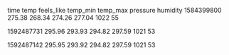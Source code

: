 time temp feels_like temp_min temp_max pressure humidity
1584399800 	 275.38 	 268.34 	 274.26 	 277.04 	 1022 	 55 

 	  	  	  	  	  	  

1592487731 	 295.96 	 293.93 	 294.82 	 297.59 	 1021 	 53 

1592487142 	 295.95 	 293.92 	 294.82 	 297.59 	 1021 	 53 

